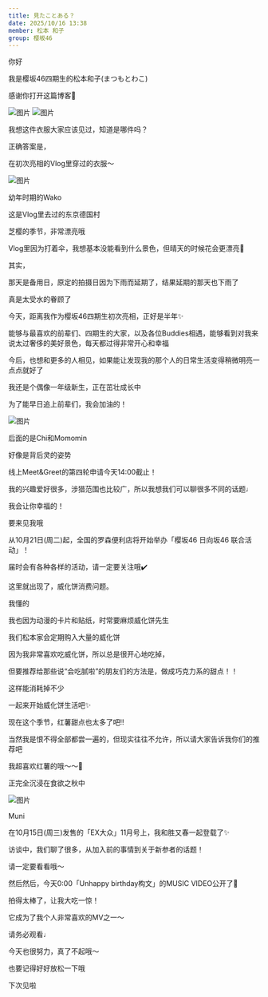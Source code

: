 ```yaml
---
title: 見たことある？
date: 2025/10/16 13:38
member: 松本 和子
group: 樱坂46
---
```


你好


我是樱坂46四期生的松本和子(まつもとわこ)



感谢你打开这篇博客🌸



![图片](https://sakurazaka46.com/files/14/diary/s46/blog/moblog/202510/mobJrxOdI.jpg)
![图片](https://sakurazaka46.com/files/14/diary/s46/blog/moblog/202510/mob57Lf10.jpg)



我想这件衣服大家应该见过，知道是哪件吗？




正确答案是，


在初次亮相的Vlog里穿过的衣服〜






![图片](https://sakurazaka46.com/files/14/diary/s46/blog/moblog/202510/mob8v110b.jpg)


幼年时期的Wako

这是Vlog里去过的东京德国村


芝樱的季节，非常漂亮哦




Vlog里因为打着伞，我想基本没能看到什么景色，但晴天的时候花会更漂亮🌷


其实，

那天是备用日，原定的拍摄日因为下雨而延期了，结果延期的那天也下雨了


真是太受水的眷顾了







今天，距离我作为樱坂46四期生初次亮相，正好是半年✨


能够与最喜欢的前辈们、四期生的大家，以及各位Buddies相遇，能够看到对我来说太过奢侈的美好景色，每天都过得非常开心和幸福


今后，也想和更多的人相见，如果能让发现我的那个人的日常生活变得稍微明亮一点点就好了



我还是个偶像一年级新生，正在茁壮成长中

为了能早日追上前辈们，我会加油的！





![图片](https://sakurazaka46.com/files/14/diary/s46/blog/moblog/202510/mobSBPy6d.jpg)


后面的是Chi和Momomin

好像是背后灵的姿势







线上Meet&Greet的第四轮申请今天14:00截止！


我的兴趣爱好很多，涉猎范围也比较广，所以我想我们可以聊很多不同的话题♩


我会让你幸福的！

要来见我哦







从10月21日(周二)起，全国的罗森便利店将开始举办「樱坂46 日向坂46 联合活动」！


届时会有各种各样的活动，请一定要关注哦✔️




这里就出现了，威化饼消费问题。

我懂的


我也因为动漫的卡片和贴纸，时常要麻烦威化饼先生

我们松本家会定期购入大量的威化饼


因为我非常喜欢吃威化饼，所以总是很开心地吃掉，

但要推荐给那些说“会吃腻啦”的朋友们的方法是，做成巧克力系的甜点！！

这样能消耗掉不少


一起来开始威化饼生活吧✨






现在这个季节，红薯甜点也太多了吧!!


当然我是恨不得全部都尝一遍的，但现实往往不允许，所以请大家告诉我你们的推荐吧


我超喜欢红薯的哦～～🍠


正完全沉浸在食欲之秋中



![图片](https://sakurazaka46.com/files/14/diary/s46/blog/moblog/202510/mobCclXIe.jpg)


Muni






在10月15日(周三)发售的「EX大众」11月号上，我和胜又春一起登载了✨


访谈中，我们聊了很多，从加入前的事情到关于新参者的话题！


请一定要看看哦〜







然后然后，今天0:00「Unhappy birthday构文」的MUSIC VIDEO公开了🎂


拍得太棒了，让我大吃一惊！

它成为了我个人非常喜欢的MV之一〜


请务必观看♩





今天也很努力，真了不起哦〜


也要记得好好放松一下哦






下次见啦